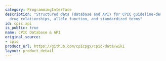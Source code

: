 ```yaml
---
category: ProgrammingInterface
description: "Structured data (database and API) for CPIC guideline-derived gene\u2013\
  drug relationships, allele function, and standardized terms"
id: cpic.api
is_public: true
name: CPIC Database & API
original_source:
- cpic
product_url: https://github.com/cpicpgx/cpic-data/wiki
layout: product_detail
---
```

